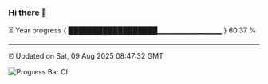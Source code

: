 ### Hi there 👋

⏳ Year progress { ██████████████████▁▁▁▁▁▁▁▁▁▁▁▁ } 60.37 %

---

⏰ Updated on Sat, 09 Aug 2025 08:47:32 GMT

![Progress Bar CI](https://github.com/IshwaranRudhara/GIT-ACTION/workflows/Progress%20Bar%20CI/badge.svg)
